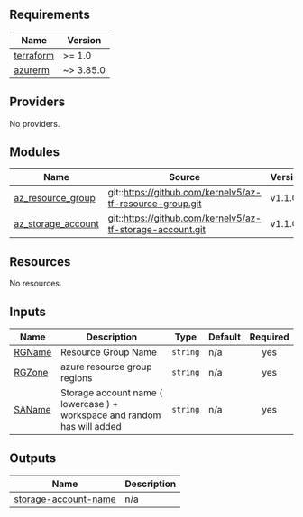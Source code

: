## Requirements

| Name | Version |
|------|---------|
| <a name="requirement_terraform"></a> [terraform](#requirement\_terraform) | >= 1.0 |
| <a name="requirement_azurerm"></a> [azurerm](#requirement\_azurerm) | ~> 3.85.0 |

## Providers

No providers.

## Modules

| Name | Source | Version |
|------|--------|---------|
| <a name="module_az_resource_group"></a> [az\_resource\_group](#module\_az\_resource\_group) | git::https://github.com/kernelv5/az-tf-resource-group.git | v1.1.0 |
| <a name="module_az_storage_account"></a> [az\_storage\_account](#module\_az\_storage\_account) | git::https://github.com/kernelv5/az-tf-storage-account.git | v1.1.0 |

## Resources

No resources.

## Inputs

| Name | Description | Type | Default | Required |
|------|-------------|------|---------|:--------:|
| <a name="input_RGName"></a> [RGName](#input\_RGName) | Resource Group Name | `string` | n/a | yes |
| <a name="input_RGZone"></a> [RGZone](#input\_RGZone) | azure resource group regions | `string` | n/a | yes |
| <a name="input_SAName"></a> [SAName](#input\_SAName) | Storage account name ( lowercase )  + workspace and random has will added | `string` | n/a | yes |

## Outputs

| Name | Description |
|------|-------------|
| <a name="output_storage-account-name"></a> [storage-account-name](#output\_storage-account-name) | n/a |
